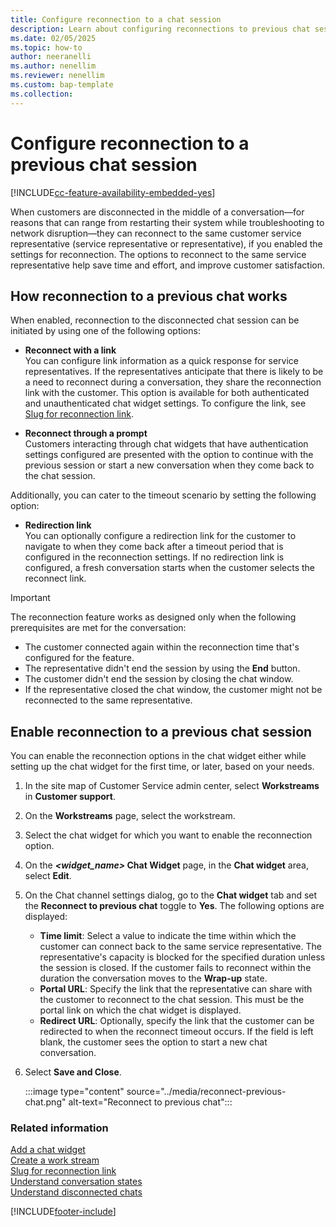 ```yaml
---
title: Configure reconnection to a chat session
description: Learn about configuring reconnections to previous chat sessions in Omnichannel for Customer Service.
ms.date: 02/05/2025
ms.topic: how-to
author: neeranelli
ms.author: nenellim
ms.reviewer: nenellim
ms.custom: bap-template
ms.collection:
---
```


# Configure reconnection to a previous chat session

[!INCLUDE[cc-feature-availability-embedded-yes](../../includes/cc-feature-availability-embedded-yes.md)]


When customers are disconnected in the middle of a conversation&mdash;for reasons that can range from restarting their system while troubleshooting to network disruption&mdash;they can reconnect to the same customer service representative (service representative or representative), if you enabled the settings for reconnection. The options to reconnect to the same service representative help save time and effort, and improve customer satisfaction.

## How reconnection to a previous chat works

When enabled, reconnection to the disconnected chat session can be initiated by using one of the following options:

- **Reconnect with a link**<br>
You can configure link information as a quick response for service representatives. If the representatives anticipate that there is likely to be a need to reconnect during a conversation, they share the reconnection link with the customer. This option is available for both authenticated and unauthenticated chat widget settings. To configure the link, see [Slug for reconnection link](automation-dictionary-keys.md#slug-for-reconnection-link).

- **Reconnect through a prompt**<br>
Customers interacting through chat widgets that have authentication settings configured are presented with the option to continue with the previous session or start a new conversation when they come back to the chat session.

Additionally, you can cater to the timeout scenario by setting the following option:

- **Redirection link**<br>
You can optionally configure a redirection link for the customer to navigate to when they come back after a timeout period that is configured in the reconnection settings. If no redirection link is configured, a fresh conversation starts when the customer selects the reconnect link.

> [!IMPORTANT]
>
> The reconnection feature works as designed only when the following prerequisites are met for the conversation:
>
> - The customer connected again within the reconnection time that's configured for the feature.
> - The representative didn't end the session by using the **End** button.
> - The customer didn't end the session by closing the chat window.
> - If the representative closed the chat window, the customer might not be reconnected to the same representative.

## Enable reconnection to a previous chat session

You can enable the reconnection options in the chat widget either while setting up the chat widget for the first time, or later, based on your needs.

1. In the site map of Customer Service admin center, select **Workstreams** in **Customer support**.

1. On the **Workstreams** page, select the workstream.

1. Select the chat widget for which you want to enable the reconnection option.

1. On the ***<widget_name>* Chat Widget** page, in the **Chat widget** area, select **Edit**.

1. On the Chat channel settings dialog, go to the **Chat widget** tab and set the **Reconnect to previous chat** toggle to **Yes**. The following options are displayed:
   - **Time limit**: Select a value to indicate the time within which the customer can connect back to the same service representative. The representative's capacity is blocked for the specified duration unless the session is closed. If the customer fails to reconnect within the duration the conversation moves to the **Wrap-up** state.
   - **Portal URL**: Specify the link that the representative can share with the customer to reconnect to the chat session. This must be the portal link on which the chat widget is displayed.
   - **Redirect URL**: Optionally, specify the link that the customer can be redirected to when the reconnect timeout occurs. If the field is left blank, the customer sees the option to start a new chat conversation.

1. Select **Save and Close**.
     
   :::image type="content" source="../media/reconnect-previous-chat.png" alt-text="Reconnect to previous chat":::
    

### Related information

[Add a chat widget](add-chat-widget.md)  
[Create a work stream](../work-streams-introduction.md)  
[Slug for reconnection link](automation-dictionary-keys.md#slug-for-reconnection-link)  
[Understand conversation states](../use/oc-conversation-state.md)    
[Understand disconnected chats](../use/oc-conv-state-chat-disconnect.md)  

[!INCLUDE[footer-include](../../includes/footer-banner.md)]
